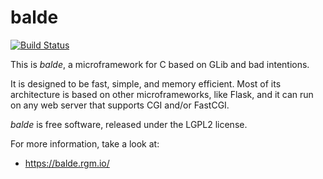 balde
=====

[![Build Status](https://semaphoreci.com/api/v1/projects/b131b3c1-2343-4719-95ef-ebb743eb01ce/388645/badge.svg)](https://semaphoreci.com/balde/balde)

This is *balde*, a microframework for C based on GLib and bad intentions.

It is designed to be fast, simple, and memory efficient. Most of its architecture is based on other microframeworks, like Flask, and it can run on any web server that supports CGI and/or FastCGI.

*balde* is free software, released under the LGPL2 license.

For more information, take a look at:

- https://balde.rgm.io/
